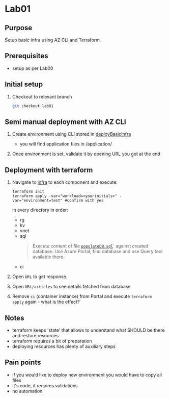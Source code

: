 # Lab01

## Purpose

Setup basic infra using AZ CLI and Terraform.

## Prerequisites

- setup as per Lab00

## Initial setup

1. Checkout to relevant branch
    ```bash
    git checkout lab01
    ```

## Semi manual deployment with AZ CLI

1. Create environment using CLI stored in [deployBasicInfra](/scripts/deployBasicInfra.sh)
   - you will find application files in <repoName>/application/
  
2. Once environment is set, validate it by opening URL you got at the end

## Deployment with terraform

1. Navigate to [infra](../infra/) to each component and execute:
    ```
    terraform init
    terraform apply -var="workload=<yourinitials>" -var="environment=test" #confirm with yes
    ```

    in every directory in order:
    - rg
    - kv
    - vnet
    - sql
      > Execute content of file [`populateDB.sql`](/scripts/populateDB.sql)` against created database. Use Azure Portal, find database and use Query tool available there.
    - ci

2. Open `URL` to get response.

3. Open `URL/articles` to see details fetched from database

4. Remove `ci` (container instance) from Portal and execute `terraform apply` again - what is the effect?

## Notes
- terraform keeps 'state' that allows to understand what SHOULD be there and restore resources
- terraform requires a bit of preparation
- deploying resources has plenty of auxiliary steps

## Pain points
- if you would like to deploy new environment you would have to copy all files
- it's code, it requires validations
- no automation
